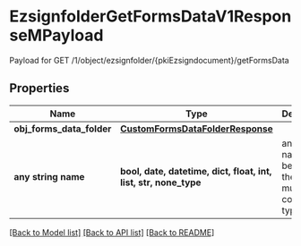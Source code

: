 # EzsignfolderGetFormsDataV1ResponseMPayload

Payload for GET /1/object/ezsignfolder/{pkiEzsigndocument}/getFormsData

## Properties
Name | Type | Description | Notes
------------ | ------------- | ------------- | -------------
**obj_forms_data_folder** | [**CustomFormsDataFolderResponse**](CustomFormsDataFolderResponse.md) |  | 
**any string name** | **bool, date, datetime, dict, float, int, list, str, none_type** | any string name can be used but the value must be the correct type | [optional]

[[Back to Model list]](../README.md#documentation-for-models) [[Back to API list]](../README.md#documentation-for-api-endpoints) [[Back to README]](../README.md)


